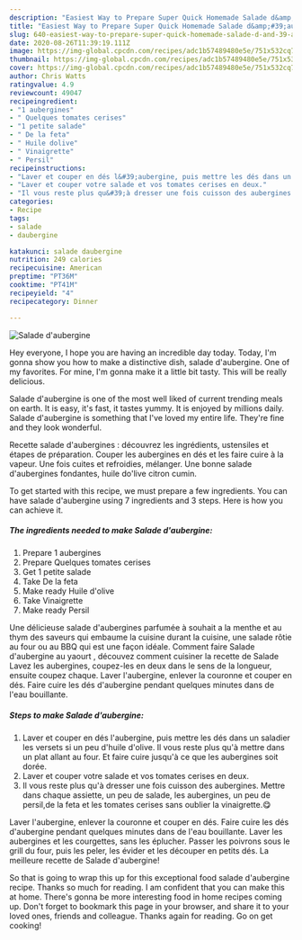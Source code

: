 ```yaml
---
description: "Easiest Way to Prepare Super Quick Homemade Salade d&amp;#39;aubergine"
title: "Easiest Way to Prepare Super Quick Homemade Salade d&amp;#39;aubergine"
slug: 640-easiest-way-to-prepare-super-quick-homemade-salade-d-and-39-aubergine
date: 2020-08-26T11:39:19.111Z
image: https://img-global.cpcdn.com/recipes/adc1b57489480e5e/751x532cq70/salade-daubergine-photo-principale-de-la-recette.jpg
thumbnail: https://img-global.cpcdn.com/recipes/adc1b57489480e5e/751x532cq70/salade-daubergine-photo-principale-de-la-recette.jpg
cover: https://img-global.cpcdn.com/recipes/adc1b57489480e5e/751x532cq70/salade-daubergine-photo-principale-de-la-recette.jpg
author: Chris Watts
ratingvalue: 4.9
reviewcount: 49047
recipeingredient:
- "1 aubergines"
- " Quelques tomates cerises"
- "1 petite salade"
- " De la feta"
- " Huile dolive"
- " Vinaigrette"
- " Persil"
recipeinstructions:
- "Laver et couper en dés l&#39;aubergine, puis mettre les dés dans un saladier les versets si un peu d&#39;huile d&#39;olive. Il vous reste plus qu&#39;à mettre dans un plat allant au four. Et faire cuire jusqu&#39;à ce que les aubergines soit dorée."
- "Laver et couper votre salade et vos tomates cerises en deux."
- "Il vous reste plus qu&#39;à dresser une fois cuisson des aubergines. Mettre dans chaque assiette, un peu de salade, les aubergines, un peu de persil,de la feta et les tomates cerises sans oublier la vinaigrette.😋"
categories:
- Recipe
tags:
- salade
- daubergine

katakunci: salade daubergine 
nutrition: 249 calories
recipecuisine: American
preptime: "PT36M"
cooktime: "PT41M"
recipeyield: "4"
recipecategory: Dinner

---
```



![Salade d&#39;aubergine](https://img-global.cpcdn.com/recipes/adc1b57489480e5e/751x532cq70/salade-daubergine-photo-principale-de-la-recette.jpg)

Hey everyone, I hope you are having an incredible day today. Today, I'm gonna show you how to make a distinctive dish, salade d&#39;aubergine. One of my favorites. For mine, I'm gonna make it a little bit tasty. This will be really delicious.

Salade d&#39;aubergine is one of the most well liked of current trending meals on earth. It is easy, it's fast, it tastes yummy. It is enjoyed by millions daily. Salade d&#39;aubergine is something that I've loved my entire life. They're fine and they look wonderful.

Recette salade d&#39;aubergines : découvrez les ingrédients, ustensiles et étapes de préparation. Couper les aubergines en dés et les faire cuire à la vapeur. Une fois cuites et refroidies, mélanger. Une bonne salade d&#39;aubergines fondantes, huile do&#39;live citron cumin.


To get started with this recipe, we must prepare a few ingredients. You can have salade d&#39;aubergine using 7 ingredients and 3 steps. Here is how you can achieve it.

<!--inarticleads1-->

##### The ingredients needed to make Salade d&#39;aubergine:

1. Prepare 1 aubergines
1. Prepare  Quelques tomates cerises
1. Get 1 petite salade
1. Take  De la feta
1. Make ready  Huile d&#39;olive
1. Take  Vinaigrette
1. Make ready  Persil


Une délicieuse salade d&#39;aubergines parfumée à souhait a la menthe et au thym des saveurs qui embaume la cuisine durant la cuisine, une salade rôtie au four ou au BBQ qui est une façon idéale. Comment faire Salade d&#39;aubergine au yaourt , découvez comment cuisiner la recette de Salade Lavez les aubergines, coupez-les en deux dans le sens de la longueur, ensuite coupez chaque. Laver l&#39;aubergine, enlever la couronne et couper en dés. Faire cuire les dés d&#39;aubergine pendant quelques minutes dans de l&#39;eau bouillante. 

<!--inarticleads2-->

##### Steps to make Salade d&#39;aubergine:

1. Laver et couper en dés l&#39;aubergine, puis mettre les dés dans un saladier les versets si un peu d&#39;huile d&#39;olive. Il vous reste plus qu&#39;à mettre dans un plat allant au four. Et faire cuire jusqu&#39;à ce que les aubergines soit dorée.
1. Laver et couper votre salade et vos tomates cerises en deux.
1. Il vous reste plus qu&#39;à dresser une fois cuisson des aubergines. Mettre dans chaque assiette, un peu de salade, les aubergines, un peu de persil,de la feta et les tomates cerises sans oublier la vinaigrette.😋


Laver l&#39;aubergine, enlever la couronne et couper en dés. Faire cuire les dés d&#39;aubergine pendant quelques minutes dans de l&#39;eau bouillante. Laver les aubergines et les courgettes, sans les éplucher. Passer les poivrons sous le grill du four, puis les peler, les évider et les découper en petits dés. La meilleure recette de Salade d&#39;aubergine! 

So that is going to wrap this up for this exceptional food salade d&#39;aubergine recipe. Thanks so much for reading. I am confident that you can make this at home. There's gonna be more interesting food in home recipes coming up. Don't forget to bookmark this page in your browser, and share it to your loved ones, friends and colleague. Thanks again for reading. Go on get cooking!

